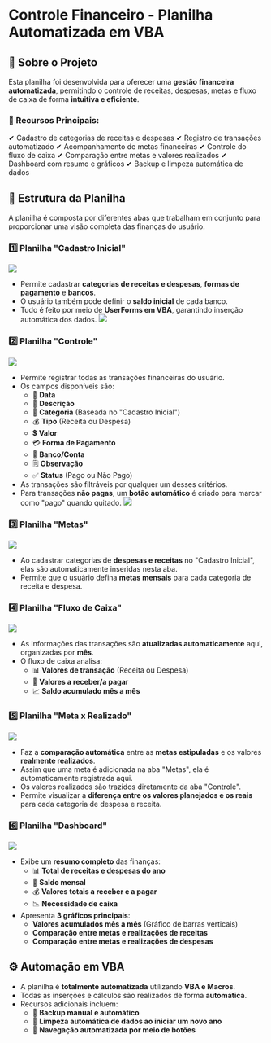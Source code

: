 # Controle Financeiro - Planilha Automatizada em VBA

## 📌 Sobre o Projeto
Esta planilha foi desenvolvida para oferecer uma **gestão financeira automatizada**, permitindo o controle de receitas, despesas, metas e fluxo de caixa de forma **intuitiva e eficiente**.

### 🔹 Recursos Principais:
✔ Cadastro de categorias de receitas e despesas
✔ Registro de transações automatizado
✔ Acompanhamento de metas financeiras
✔ Controle do fluxo de caixa
✔ Comparação entre metas e valores realizados
✔ Dashboard com resumo e gráficos
✔ Backup e limpeza automática de dados

## 📂 Estrutura da Planilha
A planilha é composta por diferentes abas que trabalham em conjunto para proporcionar uma visão completa das finanças do usuário.

### **1️⃣ Planilha "Cadastro Inicial"**
![](imagens/cadastro_inicial.png)
- Permite cadastrar **categorias de receitas e despesas**, **formas de pagamento** e **bancos**.
- O usuário também pode definir o **saldo inicial** de cada banco.
- Tudo é feito por meio de **UserForms em VBA**, garantindo inserção automática dos dados.
![](imagens/exemplo_userform1.png)

### **2️⃣ Planilha "Controle"**
![](imagens/planilha_transacao.png)
- Permite registrar todas as transações financeiras do usuário.
- Os campos disponíveis são:
  - 📅 **Data**
  - 📝 **Descrição**
  - 📂 **Categoria** (Baseada no "Cadastro Inicial")
  - 💰 **Tipo** (Receita ou Despesa)
  - 💲 **Valor**
  - 💳 **Forma de Pagamento**
  - 🏦 **Banco/Conta**
  - 🗒️ **Observação**
  - ✅ **Status** (Pago ou Não Pago)
- As transações são filtráveis por qualquer um desses critérios.
- Para transações **não pagas**, um **botão automático** é criado para marcar como "pago" quando quitado.
![](imagens/exemplo_userformTransacao.png)

### **3️⃣ Planilha "Metas"**
![](imagens/planilha_metas.png)
- Ao cadastrar categorias de **despesas e receitas** no "Cadastro Inicial", elas são automaticamente inseridas nesta aba.
- Permite que o usuário defina **metas mensais** para cada categoria de receita e despesa.

### **4️⃣ Planilha "Fluxo de Caixa"**
![](imagens/planilha_fluxo.png)
- As informações das transações são **atualizadas automaticamente** aqui, organizadas por **mês**.
- O fluxo de caixa analisa:
  - 📊 **Valores de transação** (Receita ou Despesa)
  - 🏦 **Valores a receber/a pagar**
  - 📈 **Saldo acumulado mês a mês**

### **5️⃣ Planilha "Meta x Realizado"**
![](imagens/planilha_metaxrealizado.png)
- Faz a **comparação automática** entre as **metas estipuladas** e os valores **realmente realizados**.
- Assim que uma meta é adicionada na aba "Metas", ela é automaticamente registrada aqui.
- Os valores realizados são trazidos diretamente da aba "Controle".
- Permite visualizar a **diferença entre os valores planejados e os reais** para cada categoria de despesa e receita.

### **6️⃣ Planilha "Dashboard"**
![](imagens/planilha_dashboard.png)
- Exibe um **resumo completo** das finanças:
  - 📊 **Total de receitas e despesas do ano**
  - 📆 **Saldo mensal**
  - 💰 **Valores totais a receber e a pagar**
  - 📉 **Necessidade de caixa**
- Apresenta **3 gráficos principais**:
  - **Valores acumulados mês a mês** (Gráfico de barras verticais)
  - **Comparação entre metas e realizações de receitas**
  - **Comparação entre metas e realizações de despesas**

## ⚙️ Automação em VBA
- A planilha é **totalmente automatizada** utilizando **VBA e Macros**.
- Todas as inserções e cálculos são realizados de forma **automática**.
- Recursos adicionais incluem:
  - 🔄 **Backup manual e automático**
  - 🧹 **Limpeza automática de dados ao iniciar um novo ano**
  - 🧭 **Navegação automatizada por meio de botões**